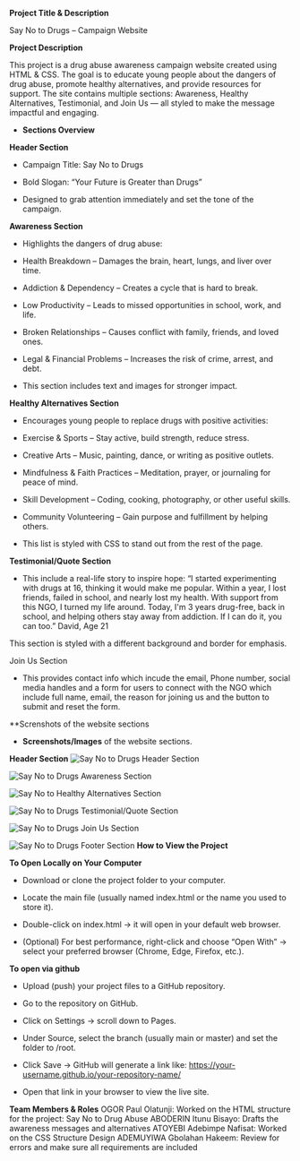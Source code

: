 **Project Title & Description**

Say No to Drugs – Campaign Website

**Project Description**

This project is a drug abuse awareness campaign website created using HTML & CSS. The goal is to educate young people about the dangers of drug abuse, promote healthy alternatives, and provide resources for support. The site contains multiple sections: Awareness, Healthy Alternatives, Testimonial, and Join Us — all styled to make the message impactful and engaging.

- **Sections Overview** 

**Header Section**

- Campaign Title: Say No to Drugs

- Bold Slogan: “Your Future is Greater than Drugs”

- Designed to grab attention immediately and set the tone of the campaign.

**Awareness Section**

- Highlights the dangers of drug abuse:

- Health Breakdown – Damages the brain, heart, lungs, and liver over time.

- Addiction & Dependency – Creates a cycle that is hard to break.

- Low Productivity – Leads to missed opportunities in school, work, and life.

- Broken Relationships – Causes conflict with family, friends, and loved ones.

- Legal & Financial Problems – Increases the risk of crime, arrest, and debt.

- This section includes text and images for stronger impact.


**Healthy Alternatives Section**

- Encourages young people to replace drugs with positive activities:

- Exercise & Sports – Stay active, build strength, reduce stress.

- Creative Arts – Music, painting, dance, or writing as positive outlets.

- Mindfulness & Faith Practices – Meditation, prayer, or journaling for peace of mind.

- Skill Development – Coding, cooking, photography, or other useful skills.

- Community Volunteering – Gain purpose and fulfillment by helping others.

- This list is styled with CSS to stand out from the rest of the page.

**Testimonial/Quote Section**

- This include a real-life story to inspire hope: “I started experimenting with drugs at 16, thinking it would make me popular. Within a year, I lost friends, failed in school, and nearly lost my health. With support from this NGO, I turned my life around. Today, I'm 3 years drug-free, back in school, and helping others stay away from addiction. If I can do it, you can too.” David, Age 21

This section is styled with a different background and border for emphasis.

Join Us Section

- This provides contact info  which incude the email, Phone number, social media handles and a form for users to connect with the NGO which include full name, email, the reason for joining us and the button to submit and reset the form.


**Screnshots of the website sections
  
- **Screenshots/Images** of the website sections.  

**Header Section**
![Say No to Drugs Header Section](https://github.com/user-attachments/assets/6a91817f-b22f-49ba-93af-c21ba5716758)


![Say No to Drugs Awareness Section]("https://github.com/user-attachments/assets/1c96b92c-9dde-4cf0-a481-c52be62150d1")

![Say No to Healthy Alternatives Section](https://github.com/user-attachments/assets/bfd6c711-5b29-4ed3-8b0a-b592e5d65b5b)


![Say No to Drugs Testimonial/Quote Section](https://github.com/user-attachments/assets/0d866fa4-8a4b-45b2-93f1-99028b45f1e7)

![Say No to Drugs Join Us Section](https://github.com/user-attachments/assets/0dd14ccd-0d8c-4d20-8fe3-0191d7c84fd1)

![Say No to Drugs Footer Section](https://github.com/user-attachments/assets/7cf821d4-526e-4cb7-bb38-c69f73dc17ac)
**How to View the Project**  

**To Open Locally on Your Computer**

- Download or clone the project folder to your computer.

- Locate the main file (usually named index.html or the name you used to store it).

- Double-click on index.html → it will open in your default web browser.

- (Optional) For best performance, right-click and choose “Open With” → select your preferred browser (Chrome, Edge, Firefox, etc.).

**To open via github**

- Upload (push) your project files to a GitHub repository.

- Go to the repository on GitHub.

- Click on Settings → scroll down to Pages.

- Under Source, select the branch (usually main or master) and set the folder to /root.

- Click Save → GitHub will generate a link like: https://your-username.github.io/your-repository-name/

- Open that link in your browser to view the live site.


**Team Members & Roles** 
  OGOR Paul Olatunji: Worked on the HTML structure for the project: Say No to Drug Abuse
  ABODERIN Itunu Bisayo: Drafts the awareness messages and alternatives 
  ATOYEBI Adebimpe Nafisat: Worked on the CSS Structure Design
  ADEMUYIWA Gbolahan Hakeem: Review for errors and make sure all requirements are included


